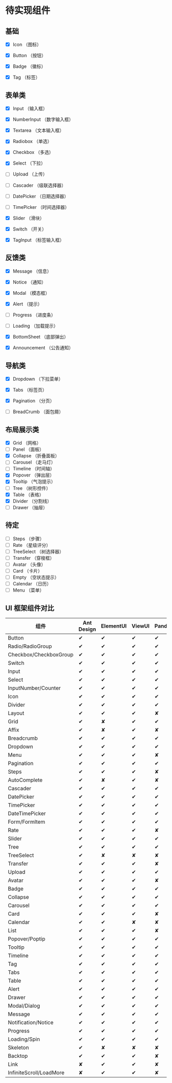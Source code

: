 # 待实现组件

## 基础
- [x] Icon         （图标）
- [x] Button       （按钮）
- [x] Badge        （徽标）
- [x] Tag          （标签）


## 表单类
- [x] Input        （输入框）
- [x] NumberInput  （数字输入框）
- [x] Textarea     （文本输入框）
- [x] Radiobox     （单选）
- [x] Checkbox     （多选）
- [x] Select       （下拉）
- [ ] Upload       （上传）
- [ ] Cascader     （级联选择器）
- [ ] DatePicker   （日期选择器）
- [ ] TimePicker   （时间选择器）
- [x] Slider       （滑块）
- [x] Switch       （开关）
- [x] TagInput     （标签输入框）


## 反馈类
- [x] Message      （信息）
- [x] Notice       （通知）
- [x] Modal        （模态框）
- [x] Alert        （提示）
- [ ] Progress     （进度条）
- [ ] Loading      （加载提示）
- [x] BottomSheet  （底部弹出）
- [x] Announcement （公告通知）


## 导航类
- [x] Dropdown     （下拉菜单）
- [x] Tabs         （标签页）
- [x] Pagination   （分页）
- [ ] BreadCrumb   （面包屑）


## 布局展示类
- [x] Grid         （网格）
- [ ] Panel        （面板）
- [x] Collapse     （折叠面板）
- [ ] Carousel     （走马灯）
- [ ] Timeline     （时间轴）
- [x] Popover      （弹出层）
- [x] Tooltip      （气泡提示）
- [ ] Tree         （树形控件）
- [x] Table        （表格）
- [x] Divider      （分割线）
- [ ] Drawer       （抽屉）

## 待定
- [ ] Steps        （步骤）
- [ ] Rate         （星级评分）
- [ ] TreeSelect   （树选择器）
- [ ] Transfer     （穿梭框）
- [ ] Avatar       （头像）
- [ ] Card         （卡片）
- [ ] Empty        （空状态提示）
- [ ] Calendar     （日历）
- [ ] Menu         （菜单）

## UI 框架组件对比

组件 | Ant Design | ElementUI | ViewUI | PandaUI
--- | --- | --- | --- | ---
Button | ✔ | ✔ | ✔ | ✔
Radio/RadioGroup | ✔ | ✔ | ✔ | ✔
Checkbox/CheckboxGroup | ✔ | ✔ | ✔ | ✔
Switch | ✔ | ✔ | ✔ | ✔
Input | ✔ | ✔ | ✔ | ✔
Select | ✔ | ✔ | ✔ | ✔
InputNumber/Counter | ✔ | ✔ | ✔ | ✔
Icon | ✔ | ✔ | ✔ | ✔
Divider | ✔ | ✔ | ✔ | ✔
Layout | ✔ | ✔ | ✔ | ✘
Grid | ✔ | ✘ | ✔ | ✔
Affix | ✔ | ✘ | ✔ | ✘
Breadcrumb | ✔ | ✔ | ✔ | ✔
Dropdown | ✔ | ✔ | ✔ | ✔
Menu | ✔ | ✔ | ✔ | ✘
Pagination | ✔ | ✔ | ✔ | ✔
Steps | ✔ | ✔ | ✔ | ✘
AutoComplete | ✔ | ✘ | ✔ | ✘
Cascader | ✔ | ✔ | ✔ | ✔
DatePicker | ✔ | ✔ | ✔ | ✔
TimePicker | ✔ | ✔ | ✔ | ✔
DateTimePicker | ✔ | ✔ | ✔ | ✔
Form/FormItem | ✔ | ✔ | ✔ | ✔
Rate | ✔ | ✔ | ✔ | ✘
Slider | ✔ | ✔ | ✔ | ✔
Tree | ✔ | ✔ | ✔ | ✔
TreeSelect | ✔ | ✘ | ✘ | ✘
Transfer | ✔ | ✔ | ✔ | ✘
Upload | ✔ | ✔ | ✔ | ✔
Avatar | ✔ | ✔ | ✔ | ✘
Badge | ✔ | ✔ | ✔ | ✔
Collapse | ✔ | ✔ | ✔ | ✔
Carousel | ✔ | ✔ | ✔ | ✔
Card | ✔ | ✔ | ✔ | ✘
Calendar | ✔ | ✔ | ✘ | ✘
List | ✔ | ✔ | ✔ | ✘
Popover/Poptip | ✔ | ✔ | ✔ | ✔
Tooltip | ✔ | ✔ | ✔ | ✔
Timeline | ✔ | ✔ | ✔ | ✔
Tag | ✔ | ✔ | ✔ | ✔
Tabs | ✔ | ✔ | ✔ | ✔
Table | ✔ | ✔ | ✔ | ✔
Alert | ✔ | ✔ | ✔ | ✔
Drawer | ✔ | ✔ | ✔ | ✔
Modal/Dialog | ✔ | ✔ | ✔ | ✔
Message | ✔ | ✔ | ✔ | ✔
Notification/Notice | ✔ | ✔ | ✔ | ✔
Progress | ✔ | ✔ | ✔ | ✔
Loading/Spin | ✔ | ✔ | ✔ | ✔
Skeleton | ✔ | ✘ | ✘ | ✘
Backtop | ✔ | ✔ | ✔ | ✘
Link | ✘ | ✔ | ✔ | ✘
InfiniteScroll/LoadMore | ✘ | ✔ | ✔ | ✘